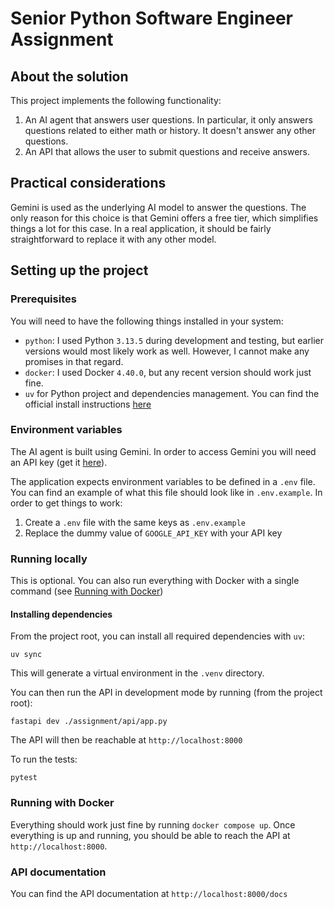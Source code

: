 # Senior Python Software Engineer Assignment

## About the solution

This project implements the following functionality:

1. An AI agent that answers user questions. In particular, it only answers questions related to 
either math or history. It doesn't answer any other questions.
2. An API that allows the user to submit questions and receive answers.



## Practical considerations

Gemini is used as the underlying AI model to answer the questions. The only reason for this choice 
is that Gemini offers a free tier, which simplifies things a lot for this case. In a real 
application, it should be fairly straightforward to replace it with any other model.



## Setting up the project

### Prerequisites

You will need to have the following things installed in your system:

- `python`: I used Python `3.13.5` during development and testing, but earlier versions would most 
likely work as well. However, I cannot make any promises in that regard.
- `docker`: I used Docker `4.40.0`, but any recent version should work just fine.
- `uv` for Python project and dependencies management. You can find the official install 
instructions [here](https://docs.astral.sh/uv/getting-started/installation/)


### Environment variables

The AI agent is built using Gemini. In order to access Gemini you will need an API key 
(get it [here](https://aistudio.google.com/app/apikey)).

The application expects environment variables to be defined in a `.env` file. You can find an 
example of what this file should look like in `.env.example`. In order to get things to work:

1. Create a `.env` file with the same keys as `.env.example`
2. Replace the dummy value of `GOOGLE_API_KEY` with your API key


### Running locally

This is optional. You can also run everything with Docker with a single command (see [Running with Docker](#running-with-docker))

#### Installing dependencies

From the project root, you can install all required dependencies with `uv`:

```shell
uv sync
```

This will generate a virtual environment in the `.venv` directory.

You can then run the API in development mode by running (from the project root):

```shell
fastapi dev ./assignment/api/app.py
```

The API will then be reachable at `http://localhost:8000`

To run the tests:

```shell
pytest
```


### Running with Docker

Everything should work just fine by running `docker compose up`. Once everything is up and running, 
you should be able to reach the API at `http://localhost:8000`.


### API documentation

You can find the API documentation at `http://localhost:8000/docs`